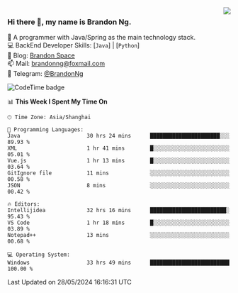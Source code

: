 <img  align="right" src="https://github-readme-stats-brandon0824.vercel.app/api/top-langs/?username=brandon0824&layout=compact">

### Hi there 👋, my name is Brandon Ng.

🌱 A programmer with Java/Spring as the main technology stack.  
💻 BackEnd Developer Skills: [`Java`] | [`Python`]  
📝 Blog: [Brandon Space](https://brandonng.tech)  
📫 Mail: brandonng@foxmail.com  
📰 Telegram: [@BrandonNg](https://t.me/BrandonNg24)  

![CodeTime badge](https://img.shields.io/endpoint?style=flat-square&url=https%3A%2F%2Fapi.codetime.dev%2Fshield%3Fid%3D128%26project%3D%26in%3D604800000)

<!--START_SECTION:waka-->
📊 **This Week I Spent My Time On** 

```text
🕑︎ Time Zone: Asia/Shanghai

💬 Programming Languages: 
Java                     30 hrs 24 mins      ██████████████████████░░░   89.93 % 
XML                      1 hr 41 mins        █░░░░░░░░░░░░░░░░░░░░░░░░   05.01 % 
Vue.js                   1 hr 13 mins        █░░░░░░░░░░░░░░░░░░░░░░░░   03.64 % 
GitIgnore file           11 mins             ░░░░░░░░░░░░░░░░░░░░░░░░░   00.58 % 
JSON                     8 mins              ░░░░░░░░░░░░░░░░░░░░░░░░░   00.42 % 

🔥 Editors: 
Intellijidea             32 hrs 16 mins      ████████████████████████░   95.43 % 
VS Code                  1 hr 18 mins        █░░░░░░░░░░░░░░░░░░░░░░░░   03.89 % 
Notepad++                13 mins             ░░░░░░░░░░░░░░░░░░░░░░░░░   00.68 % 

💻 Operating System: 
Windows                  33 hrs 49 mins      █████████████████████████   100.00 % 
```


 Last Updated on 28/05/2024 16:16:31 UTC
<!--END_SECTION:waka-->
